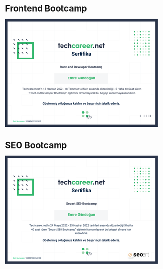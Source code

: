 <div style="max-width: 500px">

  # Frontend Bootcamp
  
  [![](./TechCareer/images/frontend-bootcamp.png)](https://certificates.techcareer.net/tr/verify/32649492282912?ref=email)

  # SEO Bootcamp
  
  [![](./TechCareer/images/seo-bootcamp.png)](https://certificates.techcareer.net/tr/verify/90503108354193?ref=email)

</div>